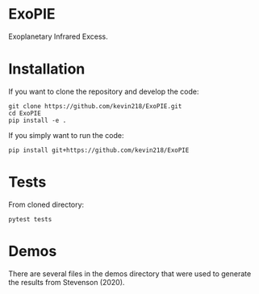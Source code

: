 
# ExoPIE

Exoplanetary Infrared Excess.


# Installation

If you want to clone the repository and develop the code:

	git clone https://github.com/kevin218/ExoPIE.git
	cd ExoPIE
	pip install -e .

If you simply want to run the code:

	pip install git+https://github.com/kevin218/ExoPIE

# Tests

From cloned directory:

	pytest tests
	
# Demos

There are several files in the demos directory that were used to generate the results from Stevenson (2020).
